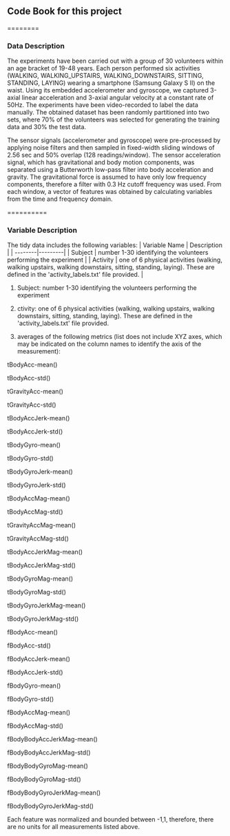 ## Code Book for this project
========
### Data Description

The experiments have been carried out with a group of 30 volunteers within an age bracket of 19-48 years. Each person performed six activities (WALKING, WALKING_UPSTAIRS, WALKING_DOWNSTAIRS, SITTING, STANDING, LAYING) wearing a smartphone (Samsung Galaxy S II) on the waist. Using its embedded accelerometer and gyroscope, we captured 3-axial linear acceleration and 3-axial angular velocity at a constant rate of 50Hz. The experiments have been video-recorded to label the data manually. The obtained dataset has been randomly partitioned into two sets, where 70% of the volunteers was selected for generating the training data and 30% the test data.

The sensor signals (accelerometer and gyroscope) were pre-processed by applying noise filters and then sampled in fixed-width sliding windows of 2.56 sec and 50% overlap (128 readings/window). The sensor acceleration signal, which has gravitational and body motion components, was separated using a Butterworth low-pass filter into body acceleration and gravity. The gravitational force is assumed to have only low frequency components, therefore a filter with 0.3 Hz cutoff frequency was used. From each window, a vector of features was obtained by calculating variables from the time and frequency domain.

==========
### Variable Description

The tidy data includes the following variables:
| Variable Name     | Description    | 
| --------|---------|
| Subject | number 1-30 identifying the volunteers performing the experiment  | 
| Activity | one of 6 physical activities (walking, walking upstairs, walking downstairs, sitting, standing, laying). These are defined in the 'activity_labels.txt' file provided. | 


  1. Subject: number 1-30 identifying the volunteers performing the experiment

  2. ctivity: one of 6 physical activities (walking, walking upstairs, walking downstairs, sitting, standing, laying). These are defined in the 'activity_labels.txt' file provided.

3) averages of the following metrics (list does not include XYZ axes, which may be indicated on the column names to identify the axis of the measurement):

tBodyAcc-mean()

tBodyAcc-std()

tGravityAcc-mean()

tGravityAcc-std()

tBodyAccJerk-mean()

tBodyAccJerk-std()

tBodyGyro-mean()

tBodyGyro-std()

tBodyGyroJerk-mean()

tBodyGyroJerk-std()

tBodyAccMag-mean()

tBodyAccMag-std()

tGravityAccMag-mean()

tGravityAccMag-std()

tBodyAccJerkMag-mean()

tBodyAccJerkMag-std()

tBodyGyroMag-mean()

tBodyGyroMag-std()

tBodyGyroJerkMag-mean()

tBodyGyroJerkMag-std()

fBodyAcc-mean()

fBodyAcc-std()

fBodyAccJerk-mean()

fBodyAccJerk-std()

fBodyGyro-mean()

fBodyGyro-std()

fBodyAccMag-mean()

fBodyAccMag-std()

fBodyBodyAccJerkMag-mean()

fBodyBodyAccJerkMag-std()

fBodyBodyGyroMag-mean()

fBodyBodyGyroMag-std()

fBodyBodyGyroJerkMag-mean()

fBodyBodyGyroJerkMag-std()

Each feature was normalized and bounded between -1,1, therefore, there are no units for all measurements listed above.
